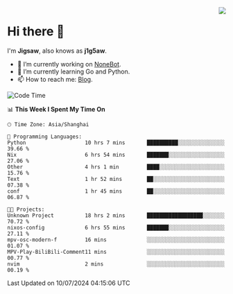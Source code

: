 <a href="#">
  <img align="right" src="https://github-readme-stats.vercel.app/api?username=j1g5awi&count_private=true&show_icons=true&title_color=80070B&text_color=B3B3B3&bg_color=212121&icon_color=80070B" />
</a>

# Hi there 👋

I'm **Jigsaw**, also knows as **j1g5aw**.

- 🔭 I’m currently working on [NoneBot](https://github.com/nonebot).
- 🌱 I’m currently learning Go and Python.
- 📫 How to reach me: [Blog](https://blog.maddestroyer.xyz/).

<!--START_SECTION:waka-->
![Code Time](http://img.shields.io/badge/Code%20Time-1%2C520%20hrs%2026%20mins-blue)

📊 **This Week I Spent My Time On** 

```text
🕑︎ Time Zone: Asia/Shanghai

💬 Programming Languages: 
Python                   10 hrs 7 mins       ██████████░░░░░░░░░░░░░░░   39.66 % 
Nix                      6 hrs 54 mins       ███████░░░░░░░░░░░░░░░░░░   27.06 % 
Other                    4 hrs 1 min         ████░░░░░░░░░░░░░░░░░░░░░   15.76 % 
Text                     1 hr 52 mins        ██░░░░░░░░░░░░░░░░░░░░░░░   07.38 % 
conf                     1 hr 45 mins        ██░░░░░░░░░░░░░░░░░░░░░░░   06.87 % 

🐱‍💻 Projects: 
Unknown Project          18 hrs 2 mins       ██████████████████░░░░░░░   70.72 % 
nixos-config             6 hrs 55 mins       ███████░░░░░░░░░░░░░░░░░░   27.11 % 
mpv-osc-modern-f         16 mins             ░░░░░░░░░░░░░░░░░░░░░░░░░   01.07 % 
MPV-Play-BiliBili-Comment11 mins             ░░░░░░░░░░░░░░░░░░░░░░░░░   00.77 % 
nvim                     2 mins              ░░░░░░░░░░░░░░░░░░░░░░░░░   00.19 % 
```


 Last Updated on 10/07/2024 04:15:06 UTC
<!--END_SECTION:waka-->

